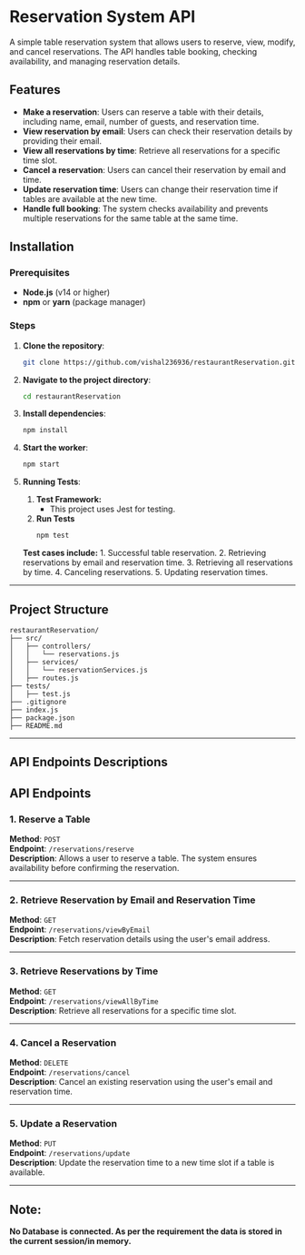 # Reservation System API

A simple table reservation system that allows users to reserve, view, modify, and cancel reservations. The API handles table booking, checking availability, and managing reservation details.

## Features

- **Make a reservation**: Users can reserve a table with their details, including name, email, number of guests, and reservation time.
- **View reservation by email**: Users can check their reservation details by providing their email.
- **View all reservations by time**: Retrieve all reservations for a specific time slot.
- **Cancel a reservation**: Users can cancel their reservation by email and time.
- **Update reservation time**: Users can change their reservation time if tables are available at the new time.
- **Handle full booking**: The system checks availability and prevents multiple reservations for the same table at the same time.

## Installation

### Prerequisites

- **Node.js** (v14 or higher)
- **npm** or **yarn** (package manager)

### Steps

1. **Clone the repository**:

   ```bash
   git clone https://github.com/vishal236936/restaurantReservation.git
   ```
2. **Navigate to the project directory**:
   ```bash
   cd restaurantReservation
   ```
3. **Install dependencies**:
   ```bash
   npm install
   ```
4. **Start the worker**:
   ```bash
   npm start
   ```

7. **Running Tests**:
    1. **Test Framework:**
        - This project uses Jest for testing.
    2. **Run Tests**
       ```bash
       npm test
       ```
       
     **Test cases include:**
        1. Successful table reservation.
        2. Retrieving reservations by email and reservation time.
        3. Retrieving all reservations by time.
        4. Canceling reservations.
        5. Updating reservation times.
---


## Project Structure
```
restaurantReservation/
├── src/
│   ├── controllers/
│   │   └── reservations.js 
│   ├── services/
│   │   └── reservationServices.js
│   ├── routes.js
├── tests/
│   ├── test.js
├── .gitignore
├── index.js
├── package.json
├── README.md

```

---

## API Endpoints Descriptions

## API Endpoints

### **1. Reserve a Table**
**Method**: `POST`  
**Endpoint**: `/reservations/reserve`  
**Description**: Allows a user to reserve a table. The system ensures availability before confirming the reservation.

---

### **2. Retrieve Reservation by Email and Reservation Time**
**Method**: `GET`  
**Endpoint**: `/reservations/viewByEmail`  
**Description**: Fetch reservation details using the user's email address.

---

### **3. Retrieve Reservations by Time**
**Method**: `GET`  
**Endpoint**: `/reservations/viewAllByTime`  
**Description**: Retrieve all reservations for a specific time slot.

---

### **4. Cancel a Reservation**
**Method**: `DELETE`  
**Endpoint**: `/reservations/cancel`  
**Description**: Cancel an existing reservation using the user's email and reservation time.

---

### **5. Update a Reservation**
**Method**: `PUT`  
**Endpoint**: `/reservations/update`  
**Description**: Update the reservation time to a new time slot if a table is available.

---
## Note: 
**No Database is connected. 
As per the requirement the data is stored in the current session/in memory.**
